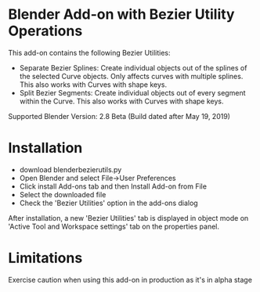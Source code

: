 # Blender Add-on with Bezier Utility Operations
This add-on contains the following Bezier Utilities:
- Separate Bezier Splines: Create individual objects out of the splines of the selected Curve objects. Only affects curves with multiple splines. This also works with Curves with shape keys.
- Split Bezier Segments: Create individual objects out of every segment within the Curve. This also works with Curves with shape keys.<br>

Supported Blender Version: 2.8 Beta (Build dated after May 19, 2019)

# Installation
- download blenderbezierutils.py
- Open Blender and select File->User Preferences
- Click install Add-ons tab and then Install Add-on from File
- Select the downloaded file
- Check the 'Bezier Utilities' option in the add-ons dialog

After installation, a new 'Bezier Utilities' tab is displayed in object mode on 'Active Tool and Workspace settings' tab on the properties panel.

# Limitations 
Exercise caution when using this add-on in production as it's in alpha stage
